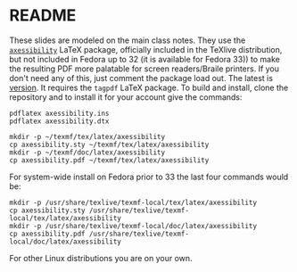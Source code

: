 README
======

These slides are modeled on the main class notes.  They use the
[`axessibility`][1] LaTeX package, officially included in the TeXlive
distribution, but not included in Fedora up to 32 (it is available for
Fedora 33)) to make the resulting PDF more palatable for screen
readers/Braile printers.  If you don't need any of this, just comment
the package load out.  The latest is [version][2].  It
requires the `tagpdf` LaTeX package.  To build and install, clone the
repository and to install it for your account give the commands:

```
pdflatex axessibility.ins
pdflatex axessibility.dtx

mkdir -p ~/texmf/tex/latex/axessibility
cp axessibility.sty ~/texmf/tex/latex/axessibility
mkdir -p ~/texmf/doc/latex/axessibility
cp axessibility.pdf ~/texmf/tex/latex/axessibility
```

For system-wide install on Fedora prior to 33 the last four commands
would be:

```
mkdir -p /usr/share/texlive/texmf-local/tex/latex/axessibility
cp axessibility.sty /usr/share/texlive/texmf-local/tex/latex/axessibility
mkdir -p /usr/share/texlive/texmf-local/doc/latex/axessibility
cp axessibility.pdf /usr/share/texlive/texmf-local/doc/latex/axessibility
```

For other Linux distributions you are on your own.

[1]: https://ctan.org/pkg/axessibility
[2]: https://github.com/integr-abile/axessibility.git